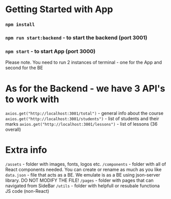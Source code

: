 # Getting Started with App

### `npm install`

### `npm run start:backend` - to start the backend (port 3001)

### `npm start` - to start App (port 3000)

Please note. You need to run 2 instances of terminal - one for the App and second for the BE

# As for the Backend - we have 3 API's to work with

`axios.get("http://localhost:3001/total")` - general info about the course
`axios.get("http://localhost:3001/students")` - list of students and their marks
`axios.get("http://localhost:3001/lessons")` - list of lessons (36 overall)

# Extra info

`/assets` - folder with images, fonts, logos etc.
`/components` - folder with all of React components needed. You can create or rename as much as you like
`data.json` - file that acts as a BE. We emulate is as a BE using json-server library. DO NOT MODIFY THE FILE!
`/pages` - folder with pages that can navigated from SideBar
`/utils` - folder with helpfull or resubale functiona JS code (non-React)

